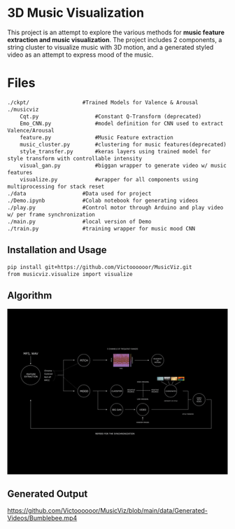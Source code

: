 # 3D Music Visualization

This project is an attempt to explore the various methods for **music feature extraction and music visualization**. The project includes 2 components, a string cluster to visualize music with 3D motion, and a generated styled video as an attempt to express mood of the music.

 



# Files

	./ckpt/					#Trained Models for Valence & Arousal
	./musicviz
		Cqt.py					#Constant Q-Transform (deprecated)
		Emo_CNN.py				#model definition for CNN used to extract Valence/Arousal
		feature.py				#Music Feature extraction
		music_cluster.py		#clustering for music features(deprecated)
		style_transfer.py		#keras layers using trained model for style transform with controllable intensity
		visual_gan.py			#biggan wrapper to generate video w/ music features
		visualize.py			#wrapper for all components using multiprocessing for stack reset
	./data 					#Data used for project
	./Demo.ipynb			#Colab notebook for generating videos
	./play.py				#Control motor through Arduino and play video w/ per frame synchronization
	./main.py				#local version of Demo
	./train.py				#training wrapper for music mood CNN

## Installation and Usage

	pip install git+https://github.com/Victoooooor/MusicViz.git
	from musicviz.visualize import visualize

## Algorithm

![Algorithm](https://github.com/Victoooooor/MusicViz/blob/main/data/image/diagram.png?raw=true)

## Generated Output

https://github.com/Victoooooor/MusicViz/blob/main/data/Generated-Videos/Bumblebee.mp4


